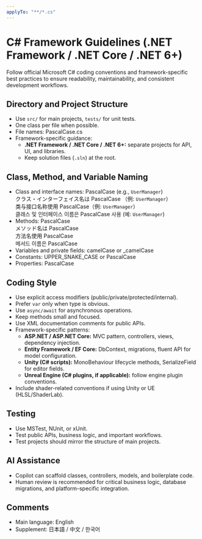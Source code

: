 ```yaml
---
applyTo: "**/*.cs"
---
```


# C# Framework Guidelines (.NET Framework / .NET Core / .NET 6+)

Follow official Microsoft C# coding conventions and framework-specific best practices to ensure readability, maintainability, and consistent development workflows.

## Directory and Project Structure
- Use `src/` for main projects, `tests/` for unit tests.
- One class per file when possible.
- File names: PascalCase.cs
- Framework-specific guidance:
  - **.NET Framework / .NET Core / .NET 6+:** separate projects for API, UI, and libraries.
  - Keep solution files (`.sln`) at the root.

## Class, Method, and Variable Naming
- Class and interface names: PascalCase (e.g., `UserManager`)  
  クラス・インターフェイス名は PascalCase （例: `UserManager`）  
  类与接口名称使用 PascalCase（例: `UserManager`）  
  클래스 및 인터페이스 이름은 PascalCase 사용 (예: `UserManager`)
- Methods: PascalCase  
  メソッド名は PascalCase  
  方法名使用 PascalCase  
  메서드 이름은 PascalCase
- Variables and private fields: camelCase or _camelCase  
- Constants: UPPER_SNAKE_CASE or PascalCase
- Properties: PascalCase

## Coding Style
- Use explicit access modifiers (public/private/protected/internal).  
- Prefer `var` only when type is obvious.  
- Use `async/await` for asynchronous operations.  
- Keep methods small and focused.  
- Use XML documentation comments for public APIs.
- Framework-specific patterns:
  - **ASP.NET / ASP.NET Core:** MVC pattern, controllers, views, dependency injection.
  - **Entity Framework / EF Core:** DbContext, migrations, fluent API for model configuration.
  - **Unity (C# scripts):** MonoBehaviour lifecycle methods, SerializeField for editor fields.
  - **Unreal Engine (C# plugins, if applicable):** follow engine plugin conventions.
- Include shader-related conventions if using Unity or UE (HLSL/ShaderLab).

## Testing
- Use MSTest, NUnit, or xUnit.
- Test public APIs, business logic, and important workflows.
- Test projects should mirror the structure of main projects.

## AI Assistance
- Copilot can scaffold classes, controllers, models, and boilerplate code.
- Human review is recommended for critical business logic, database migrations, and platform-specific integration.

## Comments
- Main language: English  
- Supplement: 日本語 / 中文 / 한국어
